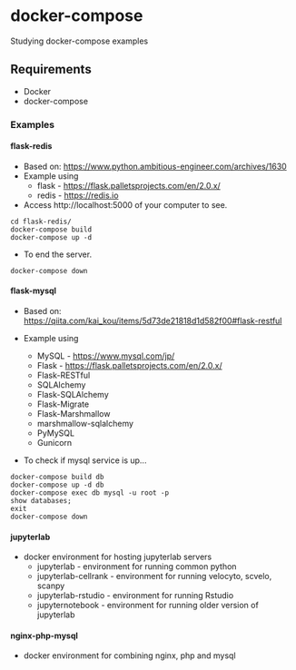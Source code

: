 # docker-compose
Studying docker-compose examples

## Requirements
* Docker
* docker-compose

### Examples

#### flask-redis

* Based on: https://www.python.ambitious-engineer.com/archives/1630
* Example using
  * flask - https://flask.palletsprojects.com/en/2.0.x/
  * redis - https://redis.io
* Access http://localhost:5000 of your computer to see.
```
cd flask-redis/
docker-compose build
docker-compose up -d
```
* To end the server.
```
docker-compose down
```

#### flask-mysql

* Based on: https://qiita.com/kai_kou/items/5d73de21818d1d582f00#flask-restful
* Example using
  * MySQL - https://www.mysql.com/jp/
  * Flask - https://flask.palletsprojects.com/en/2.0.x/
  * Flask-RESTful
  * SQLAlchemy
  * Flask-SQLAlchemy
  * Flask-Migrate
  * Flask-Marshmallow
  * marshmallow-sqlalchemy
  * PyMySQL
  * Gunicorn

* To check if mysql service is up...
```
docker-compose build db
docker-compose up -d db
docker-compose exec db mysql -u root -p
show databases;
exit
docker-compose down
```

#### jupyterlab

* docker environment for hosting jupyterlab servers
  * jupyterlab - environment for running common python
  * jupyterlab-cellrank - environment for running velocyto, scvelo, scanpy
  * jupyterlab-rstudio - environment for running Rstudio
  * jupyternotebook - environment for running older version of jupyterlab

#### nginx-php-mysql

* docker environment for combining nginx, php and mysql
